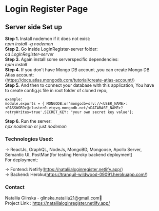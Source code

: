 # Login Register Page

## Server side Set up<br>
**Step 1.** Install nodemon if it does not exist:<br>
*npm install -g nodemon<br>*
**Step 2.** Go inside LogInRegister-server folder:<br>
*cd LogInRegister-server  <br>*
**Step 3.** Again install some serverspecific dependencies: <br>
*npm install  <br>*
**Step 4.** If you don't have Mongo DB account ,you can create Mongo DB Atlas account:<br>
(https://docs.atlas.mongodb.com/tutorial/create-atlas-account/)<br>
**Step 5.** And then to connect your database with this application, You have to create config.js file in root folder of cloned repo,

```
example:
module.exports = { MONGODB:or'mongodb+srv://<USER_NAME>:<PASSWORD>@cluster0-vtqvq.mongodb.net/<DATABASE_NAME>?retryWrites=true',SECRET_KEY: "your own secret key value"};
```  

**Step 6.**  Run the server:<br>
*npx nodemon* or just *nodemon*<br>
  
### Technologies Used:<br>
-> ReactJs, GraphQL, NodeJs, MongoBD, Mongoose, Apollo Server, Semantic UI, PostMan(for testing Heroky backend deployment)<br>
For deployment:<br>

-> Fontend: Netlify(https://nataliialoginregister.netlify.app/)<br>
-> Backend: Heroku(https://tranquil-wildwood-09091.herokuapp.com/) <br>

### Contact<br>

Nataliia Glinska - glinska.nataliia21@gmail.com📩<br>
Project Link : https://nataliialoginregister.netlify.app/<br>
<br>
